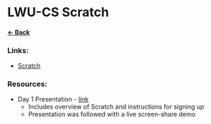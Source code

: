 # __LWU-CS Scratch__

#### [&larr; Back](../README.md)

### Links:
* [Scratch](scratch.mit.edu)

### Resources:
* Day 1 Presentation - [link](resources/LWU-CS%20Scratch%20D1%20Presentation.pdf)
    * Includes overview of Scratch and instructions for signing up
    * Presentation was followed with a live screen-share demo